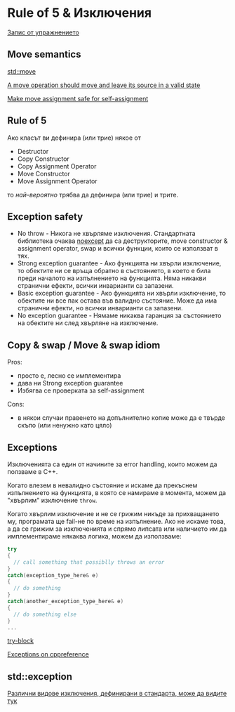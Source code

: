 # Rule of 5 & Изключения

[Запис от упражнението](https://drive.google.com/file/d/1kzcICxG3r4dLUFd5QtBBrJTY7O7vRfWe/view?usp=sharing)

## Move semantics
[std::move](https://en.cppreference.com/w/cpp/utility/move)

[A move operation should move and leave its source in a valid state](https://github.com/isocpp/CppCoreGuidelines/blob/master/CppCoreGuidelines.md#c64-a-move-operation-should-move-and-leave-its-source-in-a-valid-state)

[Make move assignment safe for self-assignment](https://github.com/isocpp/CppCoreGuidelines/blob/master/CppCoreGuidelines.md#c65-make-move-assignment-safe-for-self-assignment)

## Rule of 5
  Ако класът ви дефинира (или трие) някое от
  - Destructor
  - Copy Constructor
  - Copy Assignment Operator
  - Move Constructor
  - Move Assignment Operator
  
  то *най-вероятно* трябва да дефинира (или трие) и трите. 

## Exception safety 
- No throw - Никога не хвърляме изключения. Стандартната библиотека очаква [noexcept](https://en.cppreference.com/w/cpp/language/exceptions) да са деструкторите, move constructor & assignment operator, swap и всички функции, които се използват в тях. 
- Strong exception guarantee - Ако функцията ни хвърли изключение, то обектите ни се връща обратно в състоянието, в което е била преди началото на изпълнението на функцията. Няма никакви странични ефекти, всички инварианти са запазени. 
- Basic exception guarantee - Ако функцията ни хвърли изключение, то обектите ни все пак остава във валидно състояние. Може да има странични ефекти, но всички инварианти са запазени. 
- No exception guarantee - Нямаме никаква гаранция за състоянието на обектите ни след хвърляне на изключение.


## Copy & swap / Move & swap idiom
Pros:
- просто е, лесно се имплементира
- дава ни Strong exception guarantee
- Избягва се проверката за self-assignment

Cons:
- в някои случаи правенето на допълнително копие може да е твърде скъпо (или ненужно като цяло)

## Exceptions
Изключенията са един от начините за error handling, които можем да ползваме в C++. 

Когато влезем в невалидно състояние и искаме да прекъснем изпълнението на функцията, в която се намираме в момента, можем да "хвърлим" изключение `throw`.
 
Когато хвърлим изключение и не се грижим никъде за прихващането му, програмата ще fail-не по време на изпълнение. Ако не искаме това, а да се грижим за изключенията и спрямо липсата или наличието им да имплементираме някаква логика, можем да използваме:

```c++
try
{
  // call something that possiblly throws an error
}
catch(exception_type_here& e) 
{
  // do something 
}
catch(another_exception_type_here& e)
{
  // do something else
}
...
```
[try-block](https://en.cppreference.com/w/cpp/language/try_catch)

[Exceptions on cppreference](https://en.cppreference.com/w/cpp/language/exceptions)

## std::exception
[Различни видове изключения, дефинирани в стандарта, може да видите тук](https://en.cppreference.com/w/cpp/error/exception)
